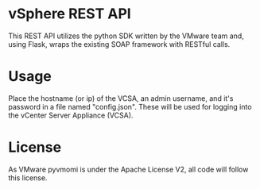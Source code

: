# vSphere REST API

This REST API utilizes the python SDK written by the VMware team and, using Flask, wraps the existing SOAP framework with RESTful calls. 

# Usage
Place the hostname (or ip) of the VCSA, an admin username, and it's password in a file named "config.json". These will be used for logging into the vCenter Server Appliance (VCSA).

# License
As VMware pyvmomi is under the Apache License V2, all code will follow this license.
